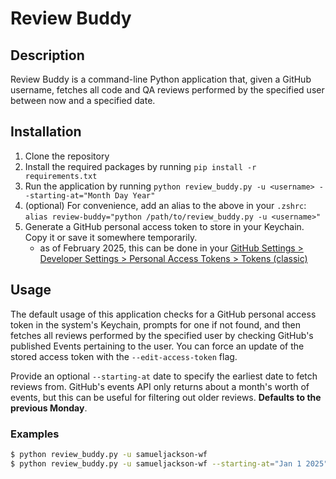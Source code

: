 # Review Buddy

## Description

Review Buddy is a command-line Python application that, given a GitHub username, fetches all code and QA reviews 
performed by the specified user between now and a specified date.

## Installation

1. Clone the repository
2. Install the required packages by running `pip install -r requirements.txt`
3. Run the application by running `python review_buddy.py -u <username> --starting-at="Month Day Year"`
4. (optional) For convenience, add an alias to the above in your `.zshrc`:
   `alias review-buddy="python /path/to/review_buddy.py -u <username>"`
5. Generate a GitHub personal access token to store in your Keychain. Copy it or save it somewhere temporarily.
   - as of February 2025, this can be done in your [GitHub Settings > Developer Settings > Personal Access Tokens > 
     Tokens (classic)](https://github.com/settings/tokens)  

## Usage

The default usage of this application checks for a GitHub personal access token in the system's Keychain, prompts for 
one if not found, and then fetches all reviews performed by the specified user by checking GitHub's published Events
pertaining to the user. You can force an update of the stored access token with the `--edit-access-token` flag.

Provide an optional `--starting-at` date to specify the earliest date to fetch reviews from. GitHub's events API only returns about
a month's worth of events, but this can be useful for filtering out older reviews. **Defaults to the previous Monday**.

### Examples

```bash
$ python review_buddy.py -u samueljackson-wf
$ python review_buddy.py -u samueljackson-wf --starting-at="Jan 1 2025"
```
